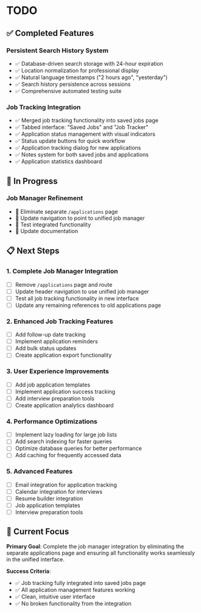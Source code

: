 # TODO

## ✅ **Completed Features**

### **Persistent Search History System**
- ✅ Database-driven search storage with 24-hour expiration
- ✅ Location normalization for professional display
- ✅ Natural language timestamps ("2 hours ago", "yesterday")
- ✅ Search history persistence across sessions
- ✅ Comprehensive automated testing suite

### **Job Tracking Integration**
- ✅ Merged job tracking functionality into saved jobs page
- ✅ Tabbed interface: "Saved Jobs" and "Job Tracker"
- ✅ Application status management with visual indicators
- ✅ Status update buttons for quick workflow
- ✅ Application tracking dialog for new applications
- ✅ Notes system for both saved jobs and applications
- ✅ Application statistics dashboard

## 🚧 **In Progress**

### **Job Manager Refinement**
- 🔄 Eliminate separate `/applications` page
- 🔄 Update navigation to point to unified job manager
- 🔄 Test integrated functionality
- 🔄 Update documentation

## 📋 **Next Steps**

### **1. Complete Job Manager Integration**
- [ ] Remove `/applications` page and route
- [ ] Update header navigation to use unified job manager
- [ ] Test all job tracking functionality in new interface
- [ ] Update any remaining references to old applications page

### **2. Enhanced Job Tracking Features**
- [ ] Add follow-up date tracking
- [ ] Implement application reminders
- [ ] Add bulk status updates
- [ ] Create application export functionality

### **3. User Experience Improvements**
- [ ] Add job application templates
- [ ] Implement application success tracking
- [ ] Add interview preparation tools
- [ ] Create application analytics dashboard

### **4. Performance Optimizations**
- [ ] Implement lazy loading for large job lists
- [ ] Add search indexing for faster queries
- [ ] Optimize database queries for better performance
- [ ] Add caching for frequently accessed data

### **5. Advanced Features**
- [ ] Email integration for application tracking
- [ ] Calendar integration for interviews
- [ ] Resume builder integration
- [ ] Job application templates
- [ ] Interview preparation tools

## 🎯 **Current Focus**

**Primary Goal**: Complete the job manager integration by eliminating the separate applications page and ensuring all functionality works seamlessly in the unified interface.

**Success Criteria**:
- ✅ Job tracking fully integrated into saved jobs page
- ✅ All application management features working
- ✅ Clean, intuitive user interface
- ✅ No broken functionality from the integration 